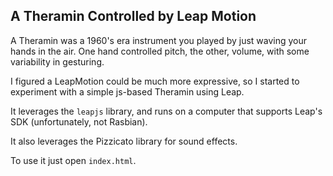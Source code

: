 ## A Theramin Controlled by Leap Motion


A Theramin was a 1960's era instrument you played by just waving your hands in the air. One hand controlled pitch, the other, volume, with some variability in gesturing.

I figured a LeapMotion could be much more expressive, so I started to experiment with a simple js-based Theramin using Leap. 

It leverages the `leapjs` library, and runs on a computer that supports Leap's SDK (unfortunately, not Rasbian). 

It also leverages the Pizzicato library for sound effects.

To use it just open `index.html`.


